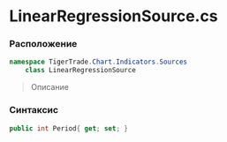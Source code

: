
# LinearRegressionSource.cs
### Расположение
```csharp
namespace TigerTrade.Chart.Indicators.Sources  
    class LinearRegressionSource
```

> Описание

### Синтаксис
```csharp
public int Period{ get; set; }
```
